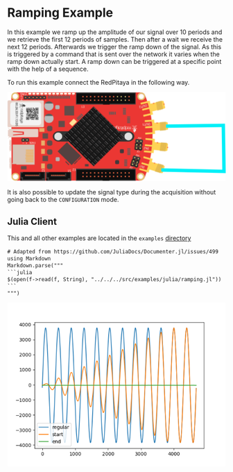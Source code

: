# Ramping Example

In this example we ramp up the amplitude of our signal over 10 periods and we retrieve the first 12 periods of samples. Then after a wait we receive the next 12 periods. Afterwards we trigger the ramp down of the signal. As this is triggered by a command that is sent over the network it varies when the ramp down actually start. A ramp down can be triggered at a specific point with the help of a sequence.

To run this example connect the RedPitaya in the following way.

![RedPitaya](../assets/simpleExample.png)

It is also possible to update the signal type during the acquisition without going back to the `CONFIGURATION` mode.

## Julia Client

This and all other examples are located in the ```examples``` [directory](https://github.com/tknopp/RedPitayaDAQServer/tree/master/src/examples/julia)

````@eval
# Adapted from https://github.com/JuliaDocs/Documenter.jl/issues/499
using Markdown
Markdown.parse("""
```julia
$(open(f->read(f, String), "../../../src/examples/julia/ramping.jl"))
```
""")
````

![Ramping Example Results](../assets/asyncRamping.png)
